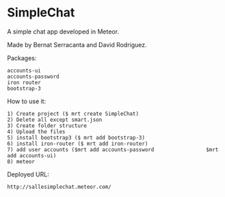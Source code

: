 SimpleChat
==========
A simple chat app developed in Meteor.

Made by Bernat Serracanta and David Rodriguez.

Packages:

	accounts-ui
	accounts-password
	iron router
	bootstrap-3

How to use it:

	1) Create project ($ mrt create SimpleChat)
	2) Delete all except smart.json
	3) Create folder structure
	4) Upload the files
	5) install bootstrap3 ($ mrt add bootstrap-3)
	6) install iron-router ($ mrt add iron-router)
	7) add user accounts ($mrt add accounts-password                 $mrt add accounts-ui)
	8) meteor

Deployed URL:

	http://sallesimplechat.meteor.com/

